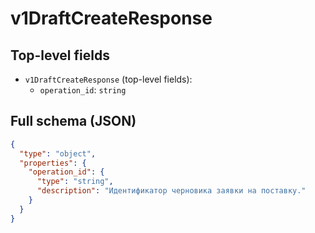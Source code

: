 # v1DraftCreateResponse

## Top-level fields
- `v1DraftCreateResponse` (top-level fields):
  - `operation_id`: `string`

## Full schema (JSON)
```json
{
  "type": "object",
  "properties": {
    "operation_id": {
      "type": "string",
      "description": "Идентификатор черновика заявки на поставку."
    }
  }
}
```
